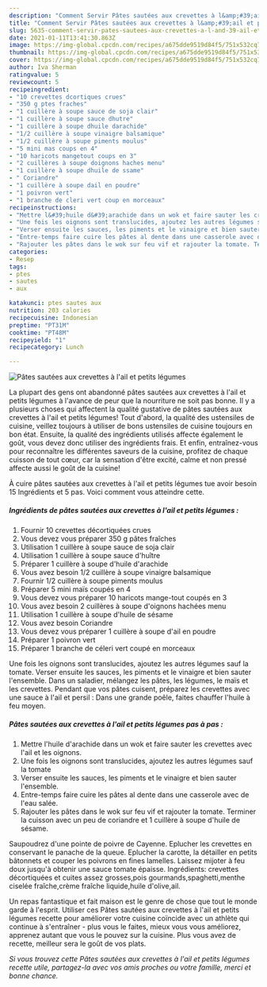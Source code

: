 ```yaml
---
description: "Comment Servir Pâtes sautées aux crevettes à l&amp;#39;ail et petits légumes"
title: "Comment Servir Pâtes sautées aux crevettes à l&amp;#39;ail et petits légumes"
slug: 5635-comment-servir-pates-sautees-aux-crevettes-a-l-and-39-ail-et-petits-legumes
date: 2021-01-11T13:41:30.863Z
image: https://img-global.cpcdn.com/recipes/a675dde9519d84f5/751x532cq70/pates-sautees-aux-crevettes-a-lail-et-petits-legumes-photo-principale-de-la-recette.jpg
thumbnail: https://img-global.cpcdn.com/recipes/a675dde9519d84f5/751x532cq70/pates-sautees-aux-crevettes-a-lail-et-petits-legumes-photo-principale-de-la-recette.jpg
cover: https://img-global.cpcdn.com/recipes/a675dde9519d84f5/751x532cq70/pates-sautees-aux-crevettes-a-lail-et-petits-legumes-photo-principale-de-la-recette.jpg
author: Iva Sherman
ratingvalue: 5
reviewcount: 5
recipeingredient:
- "10 crevettes dcortiques crues"
- "350 g ptes fraches"
- "1 cuillère à soupe sauce de soja clair"
- "1 cuillère à soupe sauce dhutre"
- "1 cuillère à soupe dhuile darachide"
- "1/2 cuillère à soupe vinaigre balsamique"
- "1/2 cuillère à soupe piments moulus"
- "5 mini mas coups en 4"
- "10 haricots mangetout coups en 3"
- "2 cuillères à soupe doignons haches menu"
- "1 cuillère à soupe dhuile de ssame"
- " Coriandre"
- "1 cuillère à soupe dail en poudre"
- "1 poivron vert"
- "1 branche de cleri vert coup en morceaux"
recipeinstructions:
- "Mettre l&#39;huile d&#39;arachide dans un wok et faire sauter les crevettes avec l&#39;ail et les oignons."
- "Une fois les oignons sont translucides, ajoutez les autres légumes sauf la tomate"
- "Verser ensuite les sauces, les piments et le vinaigre et bien sauter l&#39;ensemble."
- "Entre-temps faire cuire les pâtes al dente dans une casserole avec de l&#39;eau salée."
- "Rajouter les pâtes dans le wok sur feu vif et rajouter la tomate. Terminer la cuisson avec un peu de coriandre et 1 cuillère à soupe d&#39;huile de sésame."
categories:
- Resep
tags:
- ptes
- sautes
- aux

katakunci: ptes sautes aux 
nutrition: 203 calories
recipecuisine: Indonesian
preptime: "PT31M"
cooktime: "PT48M"
recipeyield: "1"
recipecategory: Lunch

---
```



![Pâtes sautées aux crevettes à l&#39;ail et petits légumes](https://img-global.cpcdn.com/recipes/a675dde9519d84f5/751x532cq70/pates-sautees-aux-crevettes-a-lail-et-petits-legumes-photo-principale-de-la-recette.jpg)

La plupart des gens ont abandonné pâtes sautées aux crevettes à l&#39;ail et petits légumes à l'avance de peur que la nourriture ne soit pas bonne. Il y a plusieurs choses qui affectent la qualité gustative de pâtes sautées aux crevettes à l&#39;ail et petits légumes! Tout d'abord, la qualité des ustensiles de cuisine, veillez toujours à utiliser de bons ustensiles de cuisine toujours en bon état. Ensuite, la qualité des ingrédients utilisés affecte également le goût, vous devez donc utiliser des ingrédients frais. Et enfin, entraînez-vous pour reconnaître les différentes saveurs de la cuisine, profitez de chaque cuisson de tout cœur, car la sensation d'être excité, calme et non pressé affecte aussi le goût de la cuisine!

<!--inarticleads1-->

À cuire pâtes sautées aux crevettes à l&#39;ail et petits légumes tue avoir besoin 15 Ingrédients et 5 pas. Voici comment vous atteindre cette.

##### Ingrédients de pâtes sautées aux crevettes à l&#39;ail et petits légumes :

1. Fournir 10 crevettes décortiquées crues
1. Vous devez vous préparer 350 g pâtes fraîches
1. Utilisation 1 cuillère à soupe sauce de soja clair
1. Utilisation 1 cuillère à soupe sauce d&#39;huître
1. Préparer 1 cuillère à soupe d&#39;huile d&#39;arachide
1. Vous avez besoin 1/2 cuillère à soupe vinaigre balsamique
1. Fournir 1/2 cuillère à soupe piments moulus
1. Préparer 5 mini maïs coupés en 4
1. Vous devez vous préparer 10 haricots mange-tout coupés en 3
1. Vous avez besoin 2 cuillères à soupe d&#39;oignons hachées menu
1. Utilisation 1 cuillère à soupe d&#39;huile de sésame
1. Vous avez besoin  Coriandre
1. Vous devez vous préparer 1 cuillère à soupe d&#39;ail en poudre
1. Préparer 1 poivron vert
1. Préparer 1 branche de céleri vert coupé en morceaux


Une fois les oignons sont translucides, ajoutez les autres légumes sauf la tomate. Verser ensuite les sauces, les piments et le vinaigre et bien sauter l&#39;ensemble. Dans un saladier, mélangez les pâtes, les légumes, le maïs et les crevettes. Pendant que vos pâtes cuisent, préparez les crevettes avec une sauce à l&#39;ail et persil : Dans une grande poêle, faites chauffer l&#39;huile à feu moyen. 

<!--inarticleads2-->

##### Pâtes sautées aux crevettes à l&#39;ail et petits légumes pas à pas :

1. Mettre l&#39;huile d&#39;arachide dans un wok et faire sauter les crevettes avec l&#39;ail et les oignons.
1. Une fois les oignons sont translucides, ajoutez les autres légumes sauf la tomate
1. Verser ensuite les sauces, les piments et le vinaigre et bien sauter l&#39;ensemble.
1. Entre-temps faire cuire les pâtes al dente dans une casserole avec de l&#39;eau salée.
1. Rajouter les pâtes dans le wok sur feu vif et rajouter la tomate. Terminer la cuisson avec un peu de coriandre et 1 cuillère à soupe d&#39;huile de sésame.


Saupoudrez d&#39;une pointe de poivre de Cayenne. Eplucher les crevettes en conservant le panache de la queue. Eplucher la carotte, la détailler en petits bâtonnets et couper les poivrons en fines lamelles. Laissez mijoter à feu doux jusqu&#39;à obtenir une sauce tomate épaisse. Ingrédients: crevettes décortiquées et cuites assez grosses,pois gourmands,spaghetti,menthe ciselée fraîche,crème fraîche liquide,huile d&#39;olive,ail. 

<!--inarticleads1-->

<p>
Un repas fantastique et fait maison est le genre de chose que tout le monde garde à l'esprit. Utiliser ces Pâtes sautées aux crevettes à l&#39;ail et petits légumes recette pour améliorer votre cuisine coïncide avec un athlète qui continue à s'entraîner - plus vous le faites, mieux vous vous améliorez, apprenez autant que vous le pouvez sur la cuisine. Plus vous avez de recette, meilleur sera le goût de vos plats.
</p>

<p>
<i>Si vous trouvez cette Pâtes sautées aux crevettes à l&#39;ail et petits légumes recette utile, partagez-la avec vos amis proches ou votre famille, merci et bonne chance.</i>
</p>
